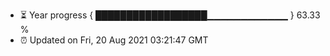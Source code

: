- ⏳ Year progress { ██████████████████▁▁▁▁▁▁▁▁▁▁▁▁ } 63.33 %
- ⏰ Updated on Fri, 20 Aug 2021 03:21:47 GMT

